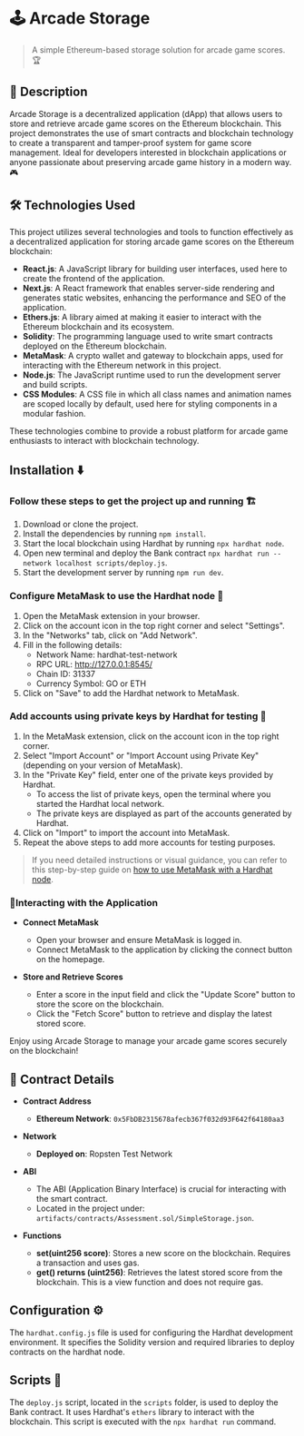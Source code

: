 # 🕹️ Arcade Storage
> A simple Ethereum-based storage solution for arcade game scores. 🏆

##

## 📝 Description
Arcade Storage is a decentralized application (dApp) that allows users to store and retrieve arcade game scores on the Ethereum blockchain. This project demonstrates the use of smart contracts and blockchain technology to create a transparent and tamper-proof system for game score management. Ideal for developers interested in blockchain applications or anyone passionate about preserving arcade game history in a modern way. 🎮

## 🛠 Technologies Used

This project utilizes several technologies and tools to function effectively as a decentralized application for storing arcade game scores on the Ethereum blockchain:

- **React.js**: A JavaScript library for building user interfaces, used here to create the frontend of the application.
- **Next.js**: A React framework that enables server-side rendering and generates static websites, enhancing the performance and SEO of the application.
- **Ethers.js**: A library aimed at making it easier to interact with the Ethereum blockchain and its ecosystem.
- **Solidity**: The programming language used to write smart contracts deployed on the Ethereum blockchain.
- **MetaMask**: A crypto wallet and gateway to blockchain apps, used for interacting with the Ethereum network in this project.
- **Node.js**: The JavaScript runtime used to run the development server and build scripts.
- **CSS Modules**: A CSS file in which all class names and animation names are scoped locally by default, used here for styling components in a modular fashion.

These technologies combine to provide a robust platform for arcade game enthusiasts to interact with blockchain technology.

## Installation ⬇️

### Follow these steps to get the project up and running 🏗️

1. Download or clone the project.
2. Install the dependencies by running `npm install`.
3. Start the local blockchain using Hardhat by running `npx hardhat node`.
4. Open new terminal and deploy the Bank contract `npx hardhat run --network localhost scripts/deploy.js`.
5. Start the development server by running `npm run dev`.

### Configure MetaMask to use the Hardhat node 🦊

1. Open the MetaMask extension in your browser.
2. Click on the account icon in the top right corner and select "Settings".
3. In the "Networks" tab, click on "Add Network".
4. Fill in the following details:
   - Network Name: hardhat-test-network
   - RPC URL: http://127.0.0.1:8545/
   - Chain ID: 31337
   - Currency Symbol: GO or ETH
5. Click on "Save" to add the Hardhat network to MetaMask.

### Add accounts using private keys by Hardhat for testing 🔑

1. In the MetaMask extension, click on the account icon in the top right corner.
2. Select "Import Account" or "Import Account using Private Key" (depending on your version of MetaMask).
3. In the "Private Key" field, enter one of the private keys provided by Hardhat.
   - To access the list of private keys, open the terminal where you started the Hardhat local network.
   - The private keys are displayed as part of the accounts generated by Hardhat.
4. Click on "Import" to import the account into MetaMask.
5. Repeat the above steps to add more accounts for testing purposes.

> If you need detailed instructions or visual guidance, you can refer to this step-by-step guide on [how to use MetaMask with a Hardhat node](https://support.chainstack.com/hc/en-us/articles/4408642503449-Using-MetaMask-with-a-Hardhat-node).

### 🚀Interacting with the Application

- **Connect MetaMask**
  - Open your browser and ensure MetaMask is logged in.
  - Connect MetaMask to the application by clicking the connect button on the homepage.

- **Store and Retrieve Scores**
  - Enter a score in the input field and click the "Update Score" button to store the score on the blockchain.
  - Click the "Fetch Score" button to retrieve and display the latest stored score.

Enjoy using Arcade Storage to manage your arcade game scores securely on the blockchain!

## 📄 Contract Details

- **Contract Address**
  - **Ethereum Network**: `0x5FbDB2315678afecb367f032d93F642f64180aa3`

- **Network**
  - **Deployed on**: Ropsten Test Network

- **ABI**
  - The ABI (Application Binary Interface) is crucial for interacting with the smart contract.
  - Located in the project under: `artifacts/contracts/Assessment.sol/SimpleStorage.json`.

- **Functions**
  - **set(uint256 score)**: Stores a new score on the blockchain. Requires a transaction and uses gas.
  - **get() returns (uint256)**: Retrieves the latest stored score from the blockchain. This is a view function and does not require gas.

## Configuration ⚙️

The `hardhat.config.js` file is used for configuring the Hardhat development environment. It specifies the Solidity version and required libraries to deploy contracts on the hardhat node.

## Scripts 📜

The `deploy.js` script, located in the `scripts` folder, is used to deploy the Bank contract. It uses Hardhat's `ethers` library to interact with the blockchain. This script is executed with the `npx hardhat run` command.
